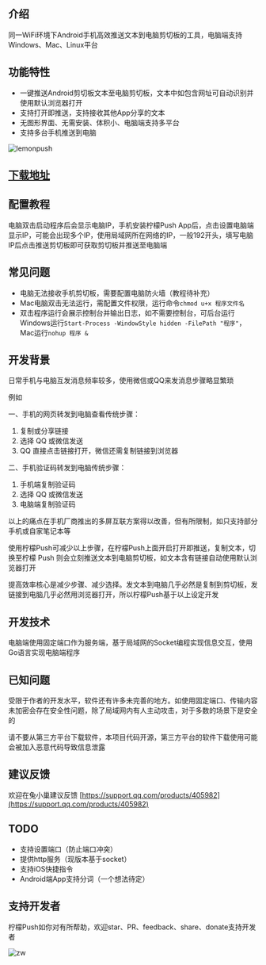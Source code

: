 ## 介绍
同一WiFi环境下Android手机高效推送文本到电脑剪切板的工具，电脑端支持Windows、Mac、Linux平台

## 功能特性
- 一键推送Android剪切板文本至电脑剪切板，文本中如包含网址可自动识别并使用默认浏览器打开
- 支持打开即推送，支持接收其他App分享的文本
- 无图形界面、无需安装、体积小、电脑端支持多平台
- 支持多台手机推送到电脑

![lemonpush](https://sibtools.app/lemon_push/img/lemonpush.jpg)

## [下载地址](https://sibtools.app/lemon_push/docs/download)

## 配置教程
电脑双击启动程序后会显示电脑IP，手机安装柠檬Push App后，点击设置电脑端显示IP，可能会出现多个IP，使用局域网所在网络的IP，一般192开头，填写电脑IP后点击推送剪切板即可获取剪切板并推送至电脑端

## 常见问题
- 电脑无法接收手机剪切板，需要配置电脑防火墙（教程待补充）
- Mac电脑双击无法运行，需配置文件权限，运行命令`chmod u+x 程序文件名`
- 双击程序运行会展示控制台并输出日志，如不需要控制台，可后台运行
Windows运行`Start-Process -WindowStyle hidden -FilePath "程序"`，Mac运行`nohup 程序 &`

## 开发背景
日常手机与电脑互发消息频率较多，使用微信或QQ来发消息步骤略显繁琐

例如

一、手机的网页转发到电脑查看传统步骤：

1. 复制或分享链接
2. 选择 QQ 或微信发送
3. QQ 直接点击链接打开，微信还需复制链接到浏览器

二、手机验证码转发到电脑传统步骤：

1. 手机端复制验证码
2. 选择 QQ 或微信发送
3. 电脑端复制验证码

以上的痛点在手机厂商推出的多屏互联方案得以改善，但有所限制，如只支持部分手机或自家笔记本等

使用柠檬Push可减少以上步骤，在柠檬Push上面开启打开即推送，复制文本，切换至柠檬 Push 则会立刻推送文本到电脑剪切板，如文本含有链接自动使用默认浏览器打开

提高效率核心是减少步骤、减少选择。发文本到电脑几乎必然是复制到剪切板，发链接到电脑几乎必然用浏览器打开，所以柠檬Push基于以上设定开发

## 开发技术
电脑端使用固定端口作为服务端，基于局域网的Socket编程实现信息交互，使用Go语言实现电脑端程序

## 已知问题
受限于作者的开发水平，软件还有许多未完善的地方。如使用固定端口、传输内容未加密会存在安全性问题，除了局域网内有人主动攻击，对于多数的场景下是安全的

请不要从第三方平台下载软件，本项目代码开源，第三方平台的软件下载使用可能会被加入恶意代码导致信息泄露

## 建议反馈
欢迎在兔小巢建议反馈
[https://support.qq.com/products/405982](https://support.qq.com/products/405982)

## TODO
- 支持设置端口（防止端口冲突）
- 提供http服务（现版本基于socket）
- 支持iOS快捷指令
- Android端App支持分词（一个想法待定）

## 支持开发者

柠檬Push如你对有所帮助，欢迎star、PR、feedback、share、donate支持开发者

![zw](https://raw.githubusercontent.com/ishare20/lemonPush/master/docs/static/img/zw.jpg)